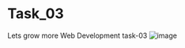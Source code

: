 # Task_03
Lets grow more Web Development task-03
![image](https://user-images.githubusercontent.com/97782545/227949173-69ca1a9c-b093-4612-935e-b02e0a2ebf61.png)
